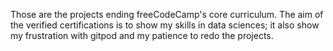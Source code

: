 Those are the projects ending freeCodeCamp's core curriculum. The aim of the verified certifications is to show my skills in data sciences; it also show my frustration with gitpod and my patience to redo the projects.
